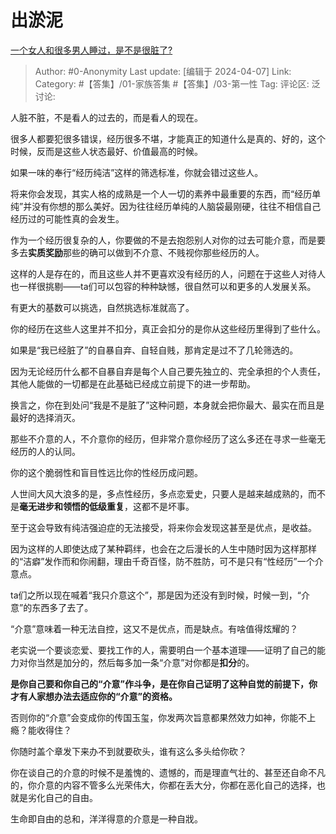 # 出淤泥
[一个女人和很多男人睡过，是不是很脏了?](https://www.zhihu.com/question/644196601/answer/3457489576)

> Author: #0-Anonymity
> Last update: [编辑于 2024-04-07]
> Link:
> Category: #【答集】/01-家族答集 #【答集】/03-第一性 
> Tag: 
> 评论区:
> 泛讨论:

人脏不脏，不是看人的过去的，而是看人的现在。

很多人都要犯很多错误，经历很多不堪，才能真正的知道什么是真的、好的，这个时候，反而是这些人状态最好、价值最高的时候。

如果一味的奉行“经历纯洁”这样的筛选标准，你就会错过这些人。

将来你会发现，其实人格的成熟是一个人一切的素养中最重要的东西，而“经历单纯”并没有你想的那么美好。因为往往经历单纯的人脑袋最刚硬，往往不相信自己经历过的可能性真的会发生。

作为一个经历很复杂的人，你要做的不是去抱怨别人对你的过去可能介意，而是要多去**实质奖励**那些的确可以做到不介意、不贱视你那些经历的人。

这样的人是存在的，而且这些人并不更喜欢没有经历的人，问题在于这些人对待人也一样很挑剔——ta们可以包容的种种缺憾，很自然可以和更多的人发展关系。

有更大的基数可以挑选，自然挑选标准就高了。

你的经历在这些人这里并不扣分，真正会扣分的是你从这些经历里得到了些什么。

如果是“我已经脏了”的自暴自弃、自轻自贱，那肯定是过不了几轮筛选的。

因为无论经历什么都不自暴自弃是每个人自己要先独立的、完全承担的个人责任，其他人能做的一切都是在此基础已经成立前提下的进一步帮助。

换言之，你在到处问“我是不是脏了”这种问题，本身就会把你最大、最实在而且是最好的选择消灭。

那些不介意的人，不介意你的经历，但非常介意你经历了这么多还在寻求一些毫无经历的人的认同。

你的这个脆弱性和盲目性远比你的性经历成问题。

人世间大风大浪多的是，多点性经历，多点恋爱史，只要人是越来越成熟的，而不是**毫无进步和领悟的低级重复**，这都不是坏事。

至于这会导致有纯洁强迫症的无法接受，将来你会发现这甚至是优点，是收益。

因为这样的人即使达成了某种羁绊，也会在之后漫长的人生中随时因为这样那样的“洁癖”发作而和你闹翻，理由千奇百怪，防不胜防，可不是只有“性经历”一个介意点。

ta们之所以现在喊着“我只介意这个”，那是因为还没有到时候，时候一到，“介意”的东西多了去了。

“介意”意味着一种无法自控，这又不是优点，而是缺点。有啥值得炫耀的？

老实说一个要谈恋爱、要找工作的人，需要明白一个基本道理——证明了自己的能力对你当然是加分的，然后每多加一条“介意”对你都是**扣分**的。

**是你自己要和你自己的“介意”作斗争，是在你自己证明了这种自觉的前提下，你才有人家想办法去适应你的“介意”的资格。**

否则你的“介意”会变成你的传国玉玺，你发两次旨意都果然效力如神，你能不上瘾？能收得住？

你随时盖个章发下来办不到就要砍头，谁有这么多头给你砍？

你在谈自己的介意的时候不是羞愧的、遗憾的，而是理直气壮的、甚至还自命不凡的，你介意的内容不管多么光荣伟大，你都在丢大分，你都在恶化自己的选择，也就是劣化自己的自由。

生命即自由的总和，洋洋得意的介意是一种自戕。